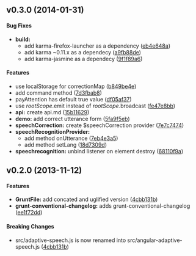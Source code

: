 <a name="v0.3.0"></a>
## v0.3.0 (2014-01-31)


#### Bug Fixes

* **build:**
  * add karma-firefox-launcher as a dependency ([eb4e648a](https://github.com/angular-adaptive/adaptive-speech/commit/eb4e648a2d58ed35d30fe6d82012adaa8499ba98))
  * add karma ~0.11.x as a dependecy ([a9fb88de](https://github.com/angular-adaptive/adaptive-speech/commit/a9fb88de4af076f9c9ad74dbe763cbd5caddfd84))
  * add karma-jasmine as a dependecy ([9f1f89a6](https://github.com/angular-adaptive/adaptive-speech/commit/9f1f89a67d3b11a1289239e546dbbb00d32b1cd9))


#### Features

* use localStorage for correctionMap ([b849be4e](https://github.com/angular-adaptive/adaptive-speech/commit/b849be4eb8da1fb3a9793e8f2f31f266ed38c378))
* add command method ([7d3fbab8](https://github.com/angular-adaptive/adaptive-speech/commit/7d3fbab8f3291400a0826e02e10c88f438bc6b21))
* payAttention has default true value ([df05af37](https://github.com/angular-adaptive/adaptive-speech/commit/df05af3716990ccc8f6f115ab76ff169e6917e1d))
* use $rootScope.$emit instead of $rootScope.$broadcast ([fe47e8bb](https://github.com/angular-adaptive/adaptive-speech/commit/fe47e8bbd960ea53c41d58ea7614f19bb6ddb1fc))
* **api:** create api.md ([15b11629](https://github.com/angular-adaptive/adaptive-speech/commit/15b1162929ac2d9e9a8959ef84a0096a44d4d977))
* **demo:** add correct utterance form ([5fa9f5eb](https://github.com/angular-adaptive/adaptive-speech/commit/5fa9f5eb70f7c5b33d6285cc7c25c28700bc8236))
* **speechCorrection:** create $speechCorrection provider ([7e7c7474](https://github.com/angular-adaptive/adaptive-speech/commit/7e7c7474a2e09946711e3a9c487c73a033aa2d1d))
* **speechRecognitionProvider:**
  * add method onUtterance ([7eb4e3a5](https://github.com/angular-adaptive/adaptive-speech/commit/7eb4e3a53dc7ea9ef42eb0fee3823817d6131a0f))
  * add method setLang ([18d7309d](https://github.com/angular-adaptive/adaptive-speech/commit/18d7309d770827a37f7098e20093d9ea77e08922))
* **speechrecognition:** unbind listener on element destroy ([68110f9a](https://github.com/angular-adaptive/adaptive-speech/commit/68110f9a3d6f60d201d8fb5ab624e426be4b98e4))

<a name="v0.2.0"></a>
## v0.2.0 (2013-11-12)


#### Features

* **GruntFile:** add concated and uglified version ([4cbb131b](https://github.com/angular-adaptive/adaptive-speech/commit/4cbb131bc78ac202f4f962c015c726c2939efe7c))
* **grunt-conventional-changelog:** adds grunt-conventional-changelog ([ee1f72dd](https://github.com/angular-adaptive/adaptive-speech/commit/ee1f72dd941ed7cbb0d9140872afe0d29f21253a))


#### Breaking Changes

* src/adaptive-speech.js is now renamed into src/angular-adaptive-speech.js
 ([4cbb131b](https://github.com/angular-adaptive/adaptive-speech/commit/4cbb131bc78ac202f4f962c015c726c2939efe7c))


